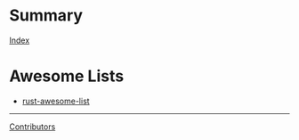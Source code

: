 # Summary

[Index](./index.md)

# Awesome Lists

- [rust-awesome-list](./rust-awesome-list.md)

---

[Contributors](contributors.md)
